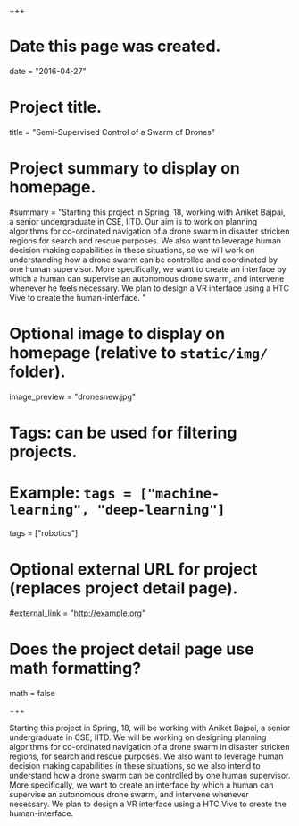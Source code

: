 +++
# Date this page was created.
date = "2016-04-27"

# Project title.
title = "Semi-Supervised Control of a Swarm of Drones"

# Project summary to display on homepage.
#summary = "Starting this project in Spring, 18, working with Aniket Bajpai, a senior undergraduate in CSE, IITD. Our aim is to work on planning algorithms for co-ordinated navigation of a drone swarm in disaster stricken regions for search and rescue purposes. We also want to leverage human decision making capabilities in these situations, so we will work on understanding how a drone swarm can be controlled and coordinated by one human supervisor. More specifically, we want to create an interface by which a human can supervise an autonomous drone swarm, and intervene whenever he feels necessary. We plan to design a VR interface using a HTC Vive to create the human-interface. "

# Optional image to display on homepage (relative to `static/img/` folder).
image_preview = "dronesnew.jpg"

# Tags: can be used for filtering projects.
# Example: `tags = ["machine-learning", "deep-learning"]`
tags = ["robotics"]

# Optional external URL for project (replaces project detail page).
#external_link = "http://example.org"

# Does the project detail page use math formatting?
math = false

+++

Starting this project in Spring, 18, will be working with Aniket Bajpai, a senior undergraduate in CSE, IITD. We will be working on designing planning algorithms for co-ordinated navigation of a drone swarm in disaster stricken regions, for search and rescue purposes. We also want to leverage human decision making capabilities in these situations, so we also intend to understand how a drone swarm can be controlled by one human supervisor. More specifically, we want to create an interface by which a human can supervise an autonomous drone swarm, and intervene whenever necessary. We plan to design a VR interface using a HTC Vive to create the human-interface. 


